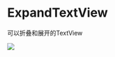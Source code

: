 # ExpandTextView
可以折叠和展开的TextView


<img src="https://img-blog.csdnimg.cn/20200518162343713.gif" />


